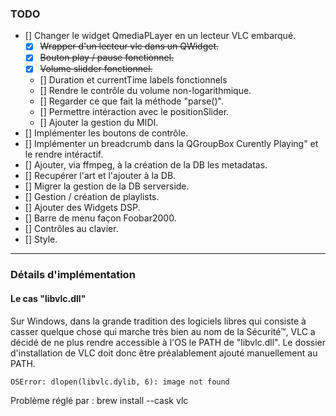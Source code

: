 ### TODO

- [] Changer le widget QmediaPLayer en un lecteur VLC embarqué.
    - [x] ~~Wrapper d'un lecteur vlc dans un QWidget.~~
    - [x] ~~Bouton play / pause fonctionnel.~~
    - [x] ~~Volume slidder fonctionnel.~~
    - [] Duration et currentTime labels fonctionnels
    - [] Rendre le contrôle du volume non-logarithmique.
    - [] Regarder ce que fait la méthode "parse()".
    - [] Permettre intéraction avec le positionSlider. 
    - [] Ajouter la gestion du MIDI.
- [] Implémenter les boutons de contrôle.
- [] Implémenter un breadcrumb dans la QGroupBox Curently Playing" et le rendre intéractif.
- [] Ajouter, via ffmpeg, à la création de la DB les metadatas.
- [] Recupérer l'art et l'ajouter à la DB.
- [] Migrer la gestion de la DB serverside.
- [] Gestion / création de playlists.
- [] Ajouter des Widgets DSP.
- [] Barre de menu façon Foobar2000.
- [] Contrôles au clavier.
- [] Style.

---

### Détails d'implémentation

#### Le cas "libvlc.dll"

Sur Windows, dans la grande tradition des logiciels libres qui consiste à casser quelque chose qui marche très bien au nom de la Sécurité™, VLC a décidé de ne plus rendre accessible à l'OS le PATH de "libvlc.dll". Le dossier d'installation de VLC doit donc être préalablement ajouté manuellement au PATH.

```
OSError: dlopen(libvlc.dylib, 6): image not found
``` 
Problème réglé par : brew install --cask vlc
